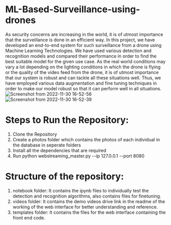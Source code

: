 # ML-Based-Surveillance-using-drones

As security concerns are increasing in the world, it is of utmost importance that the
surveillance is done in an efficient way. In this project, we have developed an end-to-end
system for such surveillance from a drone using Machine Learning Technologies. We have
used various detection and recognition models and compared their performance in order
to find the best suitable model for the given use case. As the real world conditions may
vary a lot depending on the lighting conditions in which the drone is flying or the quality of
the video feed from the drone, it is of utmost importance that our system is robust and can
tackle all these situations well. Thus, we have employed various data augmentation and
fine tuning techniques in order to make our model robust so that it can perform well in all
situations.
![Screenshot from 2022-11-30 16-52-56](https://user-images.githubusercontent.com/69861341/204801854-ce81d50b-4ce8-4c7e-82ef-a942cf1da4a3.png)
![Screenshot from 2022-11-30 16-52-39](https://user-images.githubusercontent.com/69861341/204801912-0deed378-64e8-4a3d-aff0-3360e4038989.png)


# Steps to Run the Repository:

1. Clone the Repository
2. Create a photos folder which contains the photos of each individual in the database in seperate folders
3. Install all the dependencies that are required
4. Run python webstreaming_master.py --ip 127.0.0.1 --port 8080

# Structure of the repository:

1. notebook folder: It contains the ipynb files to individually test the detection and recognition algorithms, also contains files for finetuning.
2. videos folder: It contains the demo videos drive link in the readme of the working of the web interface for better understanding and reference.
3. templates folder: It contains the files for the web interface containing the front end code.
